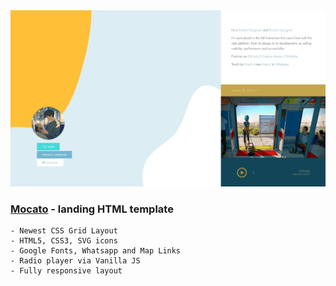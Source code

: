 <img src="preview/view.webp">

### [Mocato](https://legoo.vercel.app/) - landing HTML template ###


```
- Newest CSS Grid Layout
- HTML5, CSS3, SVG icons
- Google Fonts, Whatsapp and Map Links
- Radio player via Vanilla JS
- Fully responsive layout
```


